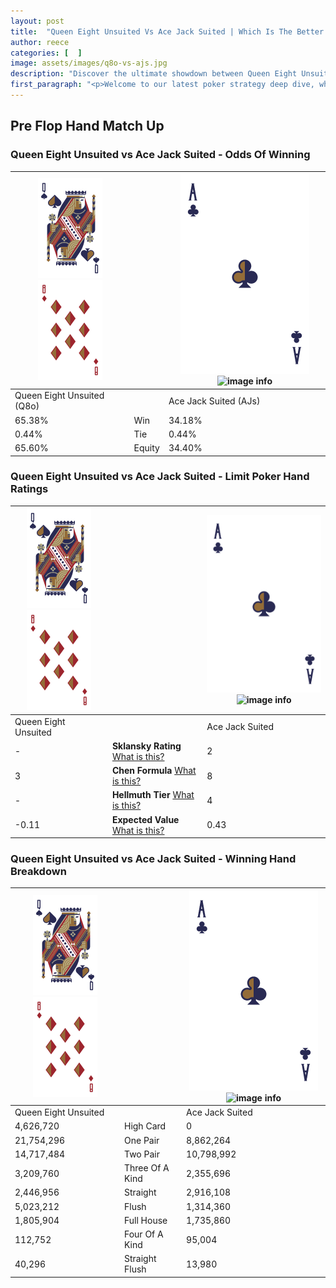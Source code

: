 ```yaml
---
layout: post
title:  "Queen Eight Unsuited Vs Ace Jack Suited | Which Is The Better Hand In Poker? A Complete Guide"
author: reece
categories: [  ]
image: assets/images/q8o-vs-ajs.jpg
description: "Discover the ultimate showdown between Queen Eight Unsuited and Ace Jack Suited in poker! Uncover the odds, strategies, and scenarios where one hand triumphs over the other. Get ready to up your poker game with this thrilling analysis."
first_paragraph: "<p>Welcome to our latest poker strategy deep dive, where we're pitting two distinct hands against each other in a high-stakes showdown: Queen Eight Unsuited vs Ace Jack Suited.</p><p>In the dynamic world of poker, every decision counts, and knowing which hand holds the upper hand is key to your success at the table.</p><p>In this article, we'll dissect these two hands, explore the scenarios where one dominates the other, and equip you with the knowledge to make strategic choices that can tip the odds in your favor.</p><p>Get ready to unravel the intriguing dynamics of these poker hands and elevate your game to new heights.</p>"
---
```




[comment]: # (sp0)

## Pre Flop Hand Match Up

<div class="table hand-ratings" markdown="1"> 



### Queen Eight Unsuited vs Ace Jack Suited - Odds Of Winning


    
| ![image info](assets/images/hand1/Q.png) ![image info](assets/images/hand1/8o.png) |  | ![image info](assets/images/hand2/A.png) ![image info](assets/images/hand2/Js.png) |
| -------- | -------- | -------- |
| Queen Eight Unsuited (Q8o) |  | Ace Jack Suited (AJs) |
| 65.38% | Win | 34.18% |
| 0.44% | Tie | 0.44% |
| 65.60% | Equity | 34.40% |




[comment]: # (sp1)



### Queen Eight Unsuited vs Ace Jack Suited - Limit Poker Hand Ratings


    
| ![image info](assets/images/hand1/Q.png) ![image info](assets/images/hand1/8o.png) |  | ![image info](assets/images/hand2/A.png) ![image info](assets/images/hand2/Js.png) |
| -------- | -------- | -------- |
| Queen Eight Unsuited |  | Ace Jack Suited |
| - | **Sklansky Rating** [What is this?](/sklansky-rating-explained) | 2 |
| 3 | **Chen Formula** [What is this?](/chen-formula-explained) | 8 |
| - | **Hellmuth Tier** [What is this?](/Hellmuth-tier-explained) | 4 |
| -0.11 | **Expected Value** [What is this?](/expected-value-explained) | 0.43 |




[comment]: # (sp2)



### Queen Eight Unsuited vs Ace Jack Suited - Winning Hand Breakdown


    
| ![image info](assets/images/hand1/Q.png) ![image info](assets/images/hand1/8o.png) |  | ![image info](assets/images/hand2/A.png) ![image info](assets/images/hand2/Js.png) |
| -------- | -------- | -------- |
| Queen Eight Unsuited |  | Ace Jack Suited |
| 4,626,720 | High Card | 0 |
| 21,754,296 | One Pair | 8,862,264 |
| 14,717,484 | Two Pair | 10,798,992 |
| 3,209,760 | Three Of A Kind | 2,355,696 |
| 2,446,956 | Straight | 2,916,108 |
| 5,023,212 | Flush | 1,314,360 |
| 1,805,904 | Full House | 1,735,860 |
| 112,752 | Four Of A Kind | 95,004 |
| 40,296 | Straight Flush | 13,980 |




[comment]: # (sp3)



</div>

[comment]: # (sp4)



[comment]: # (sp5)


